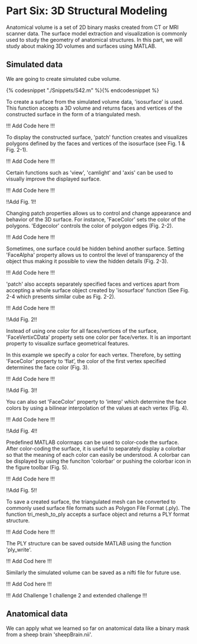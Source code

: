 # Part Six: 3D Structural Modeling

Anatomical volume is a set of 2D binary masks created from CT or MRI scanner data. The surface model extraction and visualization is commonly used to study the geometry of anatomical structures. In this part, we will study about making 3D volumes and surfaces using MATLAB.


## Simulated data

We are going to create simulated cube volume. 

{% codesnippet "./Snippets/S42.m" %}{% endcodesnippet %}

To create a surface from the simulated volume data, 'isosurface' is used. This function accepts a 3D volume and returns faces and vertices of the constructed surface in the form of a triangulated mesh.

!!! Add Code here !!!

To display the constructed surface, 'patch' function creates and visualizes polygons defined by the faces and vertices of the isosurface (see Fig. 1 & Fig. 2-1). 

!!! Add Code here !!!

Certain functions such as 'view', 'camlight' and 'axis' can be used to visually improve the displayed surface. 

!!! Add Code here !!!

!!Add Fig. 1!!

Changing patch properties allows us to control and change appearance and behavior of the 3D surface. For instance, 'FaceColor' sets the color of the polygons. 'Edgecolor' controls the color of polygon edges (Fig. 2-2). 

!!! Add Code here !!!

Sometimes, one surface could be hidden behind another surface. Setting 'FaceAlpha' property allows us to control the level of transparency of the object thus making it possible to view the hidden details (Fig. 2-3). 

!!! Add Code here !!!

'patch' also accepts separately specified faces and vertices apart from accepting a whole surface object created by 'isosurface' function (See Fig. 2-4 which presents similar cube as Fig. 2-2).

!!! Add Code here !!!

!!Add Fig. 2!!

Instead of using one color for all faces/vertices of the surface, 'FaceVertixCData' property sets one color per face/vertex. It is an important property to visualize surface geometrical features. 

In this example we specify a color for each vertex. Therefore, by setting 'FaceColor' property to ‘flat’, the color of the first vertex specified determines the face color (Fig. 3).

!!! Add Code here !!!

!!Add Fig. 3!!

You can also set 'FaceColor' property to 'interp' which determine the face colors by using a bilinear interpolation of the values at each vertex (Fig. 4).

!!! Add Code here !!!

!!Add Fig. 4!!

Predefined MATLAB colormaps can be used to color-code the surface. 
After color-coding the surface, it is useful to separately display a colorbar so that the meaning of each color can easily be understood. A colorbar can be displayed by using the funciton 'colorbar' or pushing the colorbar icon in the figure toolbar (Fig. 5). 

!!! Add Code here !!!

!!Add Fig. 5!!

To save a created surface, the triangulated mesh can be converted to commonly used surface file formats such as Polygon File Format (.ply). The function tri_mesh_to_ply accepts a surface object and returns a PLY format structure.

!!! Add Code here !!!

The PLY structure can be saved outside MATLAB using the function 'ply_write'. 

!!! Add Cod here !!!

Similarly the simulated volume can be saved as a nifti file for future use. 

!!! Add Cod here !!!

!!! Add Challenge 1 challenge 2 and extended challenge !!!


## Anatomical data

We can apply what we learned so far on anatomical data like a binary mask from a sheep brain 'sheepBrain.nii'.


